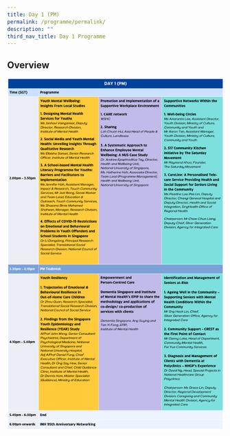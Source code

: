 ```yaml
---
title: Day 1 (PM)
permalink: /programme/permalink/
description: ""
third_nav_title: Day 1 Programme
---
```

## Overview
![](/images/day%201%20(pm).png)